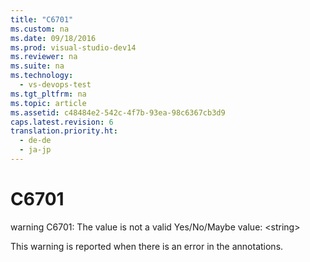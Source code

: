 ```yaml
---
title: "C6701"
ms.custom: na
ms.date: 09/18/2016
ms.prod: visual-studio-dev14
ms.reviewer: na
ms.suite: na
ms.technology: 
  - vs-devops-test
ms.tgt_pltfrm: na
ms.topic: article
ms.assetid: c48484e2-542c-4f7b-93ea-98c6367cb3d9
caps.latest.revision: 6
translation.priority.ht: 
  - de-de
  - ja-jp
---
```

# C6701
warning C6701: The value is not a valid Yes/No/Maybe value: <string\>  
  
 This warning is reported when there is an error in the annotations.